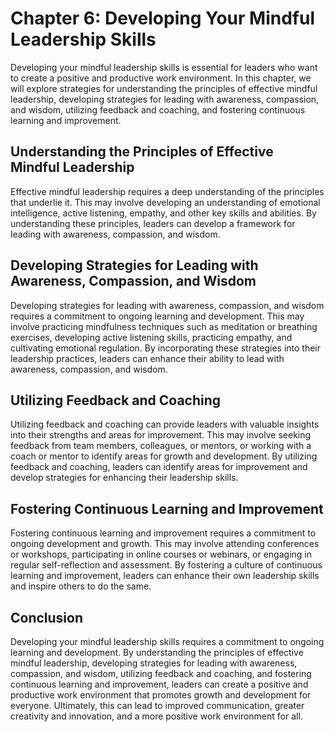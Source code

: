 Chapter 6: Developing Your Mindful Leadership Skills
====================================================

Developing your mindful leadership skills is essential for leaders who want to create a positive and productive work environment. In this chapter, we will explore strategies for understanding the principles of effective mindful leadership, developing strategies for leading with awareness, compassion, and wisdom, utilizing feedback and coaching, and fostering continuous learning and improvement.

Understanding the Principles of Effective Mindful Leadership
------------------------------------------------------------

Effective mindful leadership requires a deep understanding of the principles that underlie it. This may involve developing an understanding of emotional intelligence, active listening, empathy, and other key skills and abilities. By understanding these principles, leaders can develop a framework for leading with awareness, compassion, and wisdom.

Developing Strategies for Leading with Awareness, Compassion, and Wisdom
------------------------------------------------------------------------

Developing strategies for leading with awareness, compassion, and wisdom requires a commitment to ongoing learning and development. This may involve practicing mindfulness techniques such as meditation or breathing exercises, developing active listening skills, practicing empathy, and cultivating emotional regulation. By incorporating these strategies into their leadership practices, leaders can enhance their ability to lead with awareness, compassion, and wisdom.

Utilizing Feedback and Coaching
-------------------------------

Utilizing feedback and coaching can provide leaders with valuable insights into their strengths and areas for improvement. This may involve seeking feedback from team members, colleagues, or mentors, or working with a coach or mentor to identify areas for growth and development. By utilizing feedback and coaching, leaders can identify areas for improvement and develop strategies for enhancing their leadership skills.

Fostering Continuous Learning and Improvement
---------------------------------------------

Fostering continuous learning and improvement requires a commitment to ongoing development and growth. This may involve attending conferences or workshops, participating in online courses or webinars, or engaging in regular self-reflection and assessment. By fostering a culture of continuous learning and improvement, leaders can enhance their own leadership skills and inspire others to do the same.

Conclusion
----------

Developing your mindful leadership skills requires a commitment to ongoing learning and development. By understanding the principles of effective mindful leadership, developing strategies for leading with awareness, compassion, and wisdom, utilizing feedback and coaching, and fostering continuous learning and improvement, leaders can create a positive and productive work environment that promotes growth and development for everyone. Ultimately, this can lead to improved communication, greater creativity and innovation, and a more positive work environment for all.


